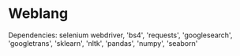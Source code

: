 # Weblang

Dependencies: selenium webdriver, 'bs4', 'requests', 'googlesearch', 'googletrans', 'sklearn', 'nltk', 'pandas', 'numpy', 'seaborn'
